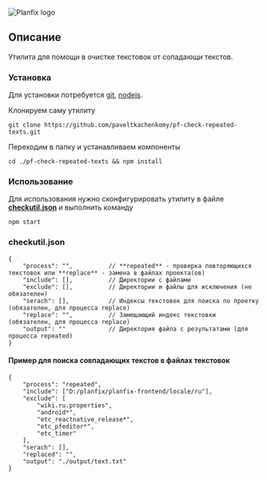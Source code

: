 ![Planfix logo](https://github.com/paveltkachenkomy/pf-check-repeated-texts/raw/master/Planfix-PNG-black.png "Planfix logo")

## Описание
Утилита для помощи в очистке текстовок от сопадающи текстов.

### Установка
Для установки потребуется [git](https://git-scm.com/), [nodejs](https://nodejs.org/).

Клонируем саму утилиту  
```
git clone https://github.com/paveltkachenkomy/pf-check-repeated-texts.git
```

Переходим в папку и устанавливаем компоненты  
```
cd ./pf-check-repeated-texts && npm install
```

### Использование
Для использования нужно сконфигурировать утилиту в файле **[checkutil.json](#checkutiljson)** и выполнить команду
```
npm start
```

### checkutil.json
```
{
	"process": "",			// **repeated** - проверка повторяющихся текстовок или **replace** - замена в файлах проекта(ов) 
	"include": [],			// Директории с файлами
	"exclude": [],			// Директории и файлы для исключения (не обязателен)
	"serach": [],			// Индексы текстовок для поиска по проетку (обязателен, для процесса replace)
	"replace": "",			// Замещающий индекс текстовки (обязателен, для процесса replace)
	"output": ""			// Директория файла с результатами (для процесса repeated)
}
```

#### Пример для поиска совпадающих текстов в файлах текстовок
```
{
	"process": "repeated",
	"include": ["D:/planfix/planfix-frontend/locale/ru"],
	"exclude": [
		"wiki.ru.properties",
		"android*",
		"etc_reactnative_release*",
		"etc_pfeditor*",
		"etc_timer"
	],
	"serach": [],
	"replaced": "",
	"output": "./output/text.txt"
}
```
